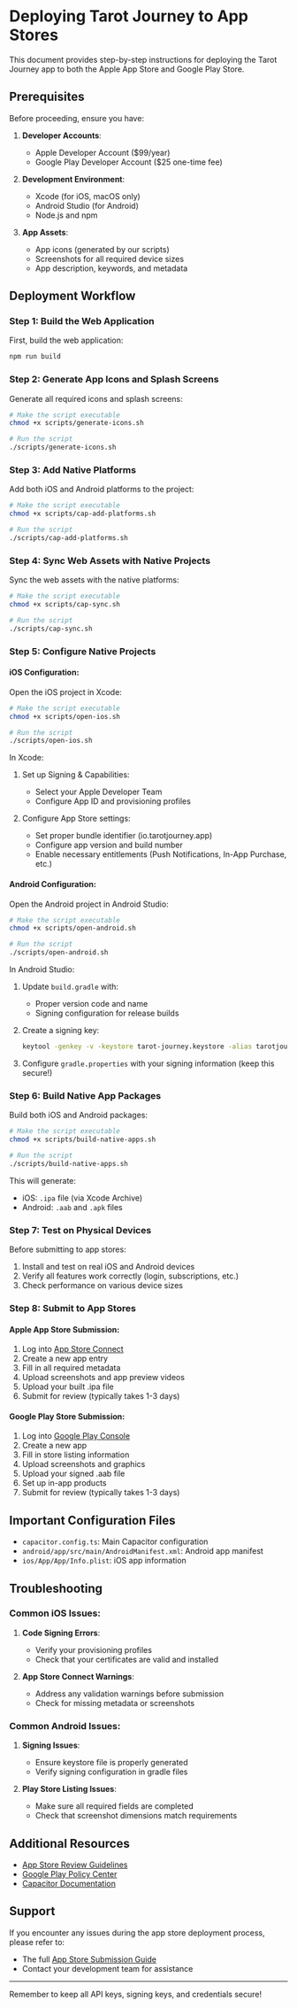 # Deploying Tarot Journey to App Stores

This document provides step-by-step instructions for deploying the Tarot Journey app to both the Apple App Store and Google Play Store.

## Prerequisites

Before proceeding, ensure you have:

1. **Developer Accounts**:
   - Apple Developer Account ($99/year)
   - Google Play Developer Account ($25 one-time fee)

2. **Development Environment**:
   - Xcode (for iOS, macOS only)
   - Android Studio (for Android)
   - Node.js and npm

3. **App Assets**:
   - App icons (generated by our scripts)
   - Screenshots for all required device sizes
   - App description, keywords, and metadata

## Deployment Workflow

### Step 1: Build the Web Application

First, build the web application:

```bash
npm run build
```

### Step 2: Generate App Icons and Splash Screens

Generate all required icons and splash screens:

```bash
# Make the script executable
chmod +x scripts/generate-icons.sh

# Run the script
./scripts/generate-icons.sh
```

### Step 3: Add Native Platforms

Add both iOS and Android platforms to the project:

```bash
# Make the script executable
chmod +x scripts/cap-add-platforms.sh

# Run the script
./scripts/cap-add-platforms.sh
```

### Step 4: Sync Web Assets with Native Projects

Sync the web assets with the native platforms:

```bash
# Make the script executable
chmod +x scripts/cap-sync.sh

# Run the script
./scripts/cap-sync.sh
```

### Step 5: Configure Native Projects

#### iOS Configuration:

Open the iOS project in Xcode:

```bash
# Make the script executable
chmod +x scripts/open-ios.sh

# Run the script
./scripts/open-ios.sh
```

In Xcode:
1. Set up Signing & Capabilities:
   - Select your Apple Developer Team
   - Configure App ID and provisioning profiles

2. Configure App Store settings:
   - Set proper bundle identifier (io.tarotjourney.app)
   - Configure app version and build number
   - Enable necessary entitlements (Push Notifications, In-App Purchase, etc.)

#### Android Configuration:

Open the Android project in Android Studio:

```bash
# Make the script executable
chmod +x scripts/open-android.sh

# Run the script
./scripts/open-android.sh
```

In Android Studio:
1. Update `build.gradle` with:
   - Proper version code and name
   - Signing configuration for release builds

2. Create a signing key:
   ```bash
   keytool -genkey -v -keystore tarot-journey.keystore -alias tarotjourney -keyalg RSA -keysize 2048 -validity 10000
   ```

3. Configure `gradle.properties` with your signing information (keep this secure!)

### Step 6: Build Native App Packages

Build both iOS and Android packages:

```bash
# Make the script executable
chmod +x scripts/build-native-apps.sh

# Run the script
./scripts/build-native-apps.sh
```

This will generate:
- iOS: `.ipa` file (via Xcode Archive)
- Android: `.aab` and `.apk` files

### Step 7: Test on Physical Devices

Before submitting to app stores:
1. Install and test on real iOS and Android devices
2. Verify all features work correctly (login, subscriptions, etc.)
3. Check performance on various device sizes

### Step 8: Submit to App Stores

#### Apple App Store Submission:

1. Log into [App Store Connect](https://appstoreconnect.apple.com)
2. Create a new app entry
3. Fill in all required metadata
4. Upload screenshots and app preview videos
5. Upload your built .ipa file
6. Submit for review (typically takes 1-3 days)

#### Google Play Store Submission:

1. Log into [Google Play Console](https://play.google.com/console)
2. Create a new app
3. Fill in store listing information
4. Upload screenshots and graphics
5. Upload your signed .aab file
6. Set up in-app products
7. Submit for review (typically takes 1-3 days)

## Important Configuration Files

- `capacitor.config.ts`: Main Capacitor configuration
- `android/app/src/main/AndroidManifest.xml`: Android app manifest
- `ios/App/App/Info.plist`: iOS app information

## Troubleshooting

### Common iOS Issues:

1. **Code Signing Errors**:
   - Verify your provisioning profiles
   - Check that your certificates are valid and installed

2. **App Store Connect Warnings**:
   - Address any validation warnings before submission
   - Check for missing metadata or screenshots

### Common Android Issues:

1. **Signing Issues**:
   - Ensure keystore file is properly generated
   - Verify signing configuration in gradle files

2. **Play Store Listing Issues**:
   - Make sure all required fields are completed
   - Check that screenshot dimensions match requirements

## Additional Resources

- [App Store Review Guidelines](https://developer.apple.com/app-store/review/guidelines/)
- [Google Play Policy Center](https://play.google.com/about/developer-content-policy/)
- [Capacitor Documentation](https://capacitorjs.com/docs)

## Support

If you encounter any issues during the app store deployment process, please refer to:
- The full [App Store Submission Guide](./app-store-submission-guide.md)
- Contact your development team for assistance

---

Remember to keep all API keys, signing keys, and credentials secure!